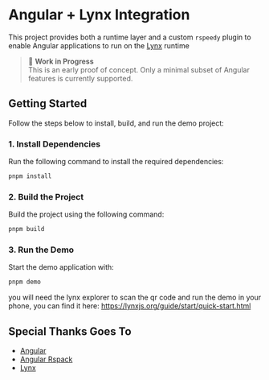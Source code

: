 # Angular + Lynx Integration

This project provides both a runtime layer and a custom `rspeedy` plugin to enable Angular applications to run on the [Lynx](https://lynxjs.org/) runtime

> 🚧 **Work in Progress**  
> This is an early proof of concept. Only a minimal subset of Angular features is currently supported.

## Getting Started

Follow the steps below to install, build, and run the demo project:

### 1. Install Dependencies
Run the following command to install the required dependencies:
```bash
pnpm install
```

### 2. Build the Project
Build the project using the following command:
```bash
pnpm build
```

### 3. Run the Demo
Start the demo application with:
```bash
pnpm demo
```

you will need the lynx explorer to scan the qr code and run the demo in your phone, you can find it here: https://lynxjs.org/guide/start/quick-start.html 


## Special Thanks Goes To

- [Angular](https://github.com/angular/angular)
- [Angular Rspack](https://github.com/nrwl/angular-rspack.git)
- [Lynx](https://github.com/lynx-family)
